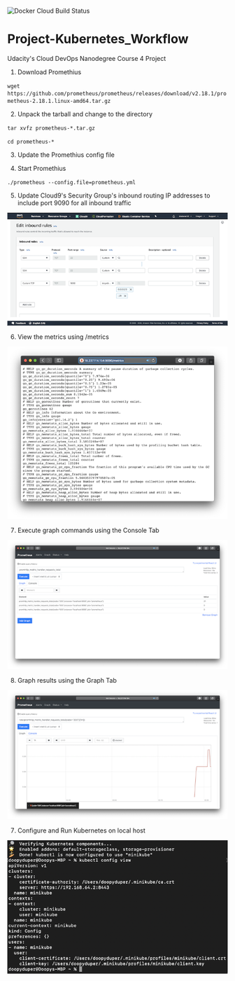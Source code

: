 ![Docker Cloud Build Status](https://img.shields.io/docker/cloud/build/dsalazar10/udacity)

# Project-Kubernetes_Workflow
Udacity's Cloud DevOps Nanodegree Course 4 Project

1) Download Promethius

`wget https://github.com/prometheus/prometheus/releases/download/v2.18.1/prometheus-2.18.1.linux-amd64.tar.gz`

2) Unpack the tarball and change to the directory

`tar xvfz prometheus-*.tar.gz`

`cd prometheus-*`

3) Update the Promethius config file

4) Start Promethius

`./prometheus --config.file=prometheus.yml`

5) Update Cloud9's Security Group's inbound routing IP addresses to include port 9090 for all inbound traffic

![](screenshot-01.png)

6) View the metrics using /metrics

![](screenshot-02.png)

7) Execute graph commands using the Console Tab

![](screenshot-03.png)

8) Graph results using the Graph Tab

![](screenshot-04.png)

7) Configure and Run Kubernetes on local host

![](screenshot-05.png)
